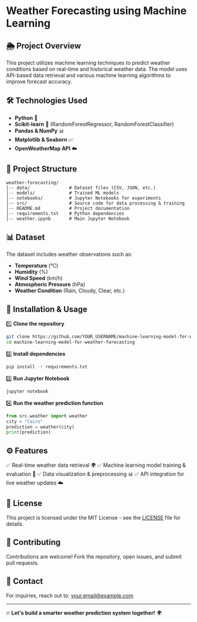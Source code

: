 # Weather Forecasting using Machine Learning

## 🌦 Project Overview
This project utilizes machine learning techniques to predict weather conditions based on real-time and historical weather data. The model uses API-based data retrieval and various machine learning algorithms to improve forecast accuracy.

## 🛠 Technologies Used
- **Python** 🐍
- **Scikit-learn** 🤖 (RandomForestRegressor, RandomForestClassifier)
- **Pandas & NumPy** 📊
- **Matplotlib & Seaborn** 📈
- **OpenWeatherMap API** ☁️

## 📂 Project Structure
```
weather-forecasting/
│-- data/               # Dataset files (CSV, JSON, etc.)
│-- models/             # Trained ML models
│-- notebooks/          # Jupyter Notebooks for experiments
│-- src/                # Source code for data processing & training
│-- README.md           # Project documentation
│-- requirements.txt    # Python dependencies
│-- weather.ipynb       # Main Jupyter Notebook
```

## 📊 Dataset
The dataset includes weather observations such as:
- **Temperature** (°C)
- **Humidity** (%)
- **Wind Speed** (km/h)
- **Atmospheric Pressure** (hPa)
- **Weather Condition** (Rain, Cloudy, Clear, etc.)

## 🚀 Installation & Usage
1️⃣ **Clone the repository**
```bash
git clone https://github.com/YOUR_USERNAME/machine-learning-model-for-weather-forecasting.git
cd machine-learning-model-for-weather-forecasting
```

2️⃣ **Install dependencies**
```bash
pip install -r requirements.txt
```

3️⃣ **Run Jupyter Notebook**
```bash
jupyter notebook
```

4️⃣ **Run the weather prediction function**
```python
from src.weather import weather
city = "Cairo"
prediction = weather(city)
print(prediction)
```

## ⚙️ Features
✅ Real-time weather data retrieval 🌍
✅ Machine learning model training & evaluation 🤖
✅ Data visualization & preprocessing 📊
✅ API integration for live weather updates ☁️

## 📜 License
This project is licensed under the MIT License - see the [LICENSE](LICENSE) file for details.

## 🤝 Contributing
Contributions are welcome! Fork the repository, open issues, and submit pull requests.

## 📧 Contact
For inquiries, reach out to: [your.email@example.com](mailto:your.email@example.com)

---
🔥 **Let's build a smarter weather prediction system together!** 🌍
